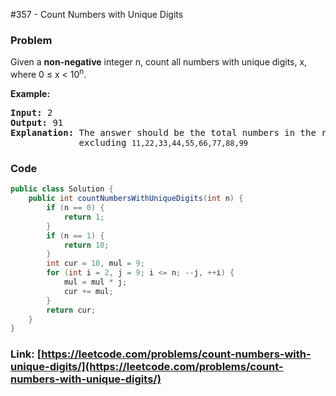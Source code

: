 #357 - Count Numbers with Unique Digits

### Problem
<p>Given a <b>non-negative</b> integer n, count all numbers with unique digits, x, where 0 &le; x &lt; 10<sup>n</sup>.</p>

<div>
<p><strong>Example:</strong></p>

<pre>
<strong>Input: </strong><span id="example-input-1-1">2</span>
<strong>Output: </strong><span id="example-output-1">91 
<strong>Explanation: </strong></span>The answer should be the total numbers in the range of 0 &le; x &lt; 100, 
&nbsp;            excluding <code>11,22,33,44,55,66,77,88,99</code>
</pre>
</div>

### Code
```java
public class Solution {
    public int countNumbersWithUniqueDigits(int n) {
        if (n == 0) {
            return 1;
        }
        if (n == 1) {
            return 10;
        }
        int cur = 10, mul = 9;
        for (int i = 2, j = 9; i <= n; --j, ++i) {
            mul = mul * j;
            cur += mul;
        }
        return cur;
    }
}
```
### Link: [https://leetcode.com/problems/count-numbers-with-unique-digits/](https://leetcode.com/problems/count-numbers-with-unique-digits/)
